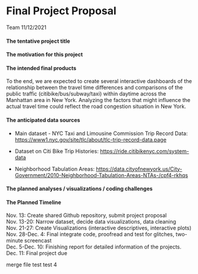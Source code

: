 Final Project Proposal
================
Team
11/12/2021

#### The tentative project title

#### The motivation for this project

#### The intended final products

To the end, we are expected to create several interactive dashboards of
the relationship between the travel time differences and comparisons of
the public traffic (citibike/bus/subway/taxi) within daytime across the
Manhattan area in New York. Analyzing the factors that might influence
the actual travel time could reflect the road congestion situation in
New York.

#### The anticipated data sources

-   Main dataset - NYC Taxi and Limousine Commission Trip Record Data:
    <https://www1.nyc.gov/site/tlc/about/tlc-trip-record-data.page>

-   Dataset on Citi Bike Trip Histories:
    <https://ride.citibikenyc.com/system-data>

-   Neighborhood Tabulation Areas:
    <https://data.cityofnewyork.us/City-Government/2010-Neighborhood-Tabulation-Areas-NTAs-/cpf4-rkhqs>

#### The planned analyses / visualizations / coding challenges

#### The Planned Timeline

Nov. 13: Create shared Github repository, submit project proposal  
Nov. 13-20: Narrow dataset, decide data visualizations, data cleaning  
Nov. 21-27: Create Visualizations (interactive descriptives, interactive
plots)  
Nov. 28-Dec. 4: Final integrate code, proofread and test for glitches,
two-minute screencast  
Dec. 5-Dec. 10: Finishing report for detailed information of the
projects.  
Dec. 11: Final project due

merge file test test 4
